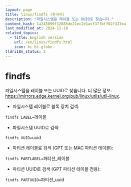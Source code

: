 ```yaml
---
layout: page
title: linux/findfs (한국어)
description: "파일시스템을 레이블 또는 UUID로 찾습니다."
content_hash: 1a245099f12685de21ec2e1acf37fbff02f323ea
last_modified_at: 2024-11-10
related_topics:
  - title: English version
    url: /en/linux/findfs.html
    icon: bi bi-globe
tldri18n_status: 2
---
```

# findfs

파일시스템을 레이블 또는 UUID로 찾습니다.
더 많은 정보: <https://mirrors.edge.kernel.org/pub/linux/utils/util-linux>.

- 파일시스템 레이블로 블록 장치 검색:

`findfs LABEL=`<span class="tldr-var badge badge-pill bg-dark-lm bg-white-dm text-white-lm text-dark-dm font-weight-bold">레이블</span>

- 파일시스템 UUID로 검색:

`findfs UUID=`<span class="tldr-var badge badge-pill bg-dark-lm bg-white-dm text-white-lm text-dark-dm font-weight-bold">uuid</span>

- 파티션 레이블로 검색 (GPT 또는 MAC 파티션 테이블):

`findfs PARTLABEL=`<span class="tldr-var badge badge-pill bg-dark-lm bg-white-dm text-white-lm text-dark-dm font-weight-bold">파티션_레이블</span>

- 파티션 UUID로 검색 (GPT 파티션 테이블 전용):

`findfs PARTUUID=`<span class="tldr-var badge badge-pill bg-dark-lm bg-white-dm text-white-lm text-dark-dm font-weight-bold">파티션_uuid</span>
